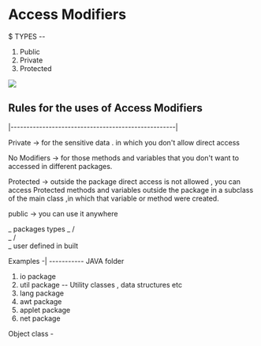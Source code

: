 # Access Modifiers
$ TYPES --

1. Public
2. Private
3. Protected

<img src="https://tecadmin.net/wp-content/uploads/2022/08/java-access-modifiers.png">

##  Rules for the uses of Access Modifiers
|----------------------------------------------------|

Private
->   for the sensitive data . in which you don't allow direct access

No Modifiers
->    for those methods and variables that you don't want to  accessed in different packages.

Protected
->   outside the package direct access is not allowed , you can access Protected methods and
variables outside the package in a subclass of the main class ,in which that variable or method were
created.

public
->  you can use it anywhere



_                         packages types
_                          /        \
_                         /          \
_                 user defined         in built

Examples -|
-----------   JAVA folder
1. io package
2. util package -- Utility classes , data structures etc
3. lang package
4. awt package
5. applet package
6. net package



Object class -
